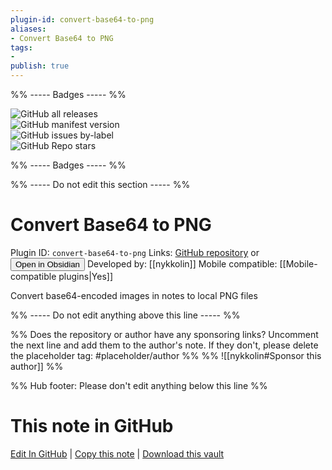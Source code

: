 ```yaml
---
plugin-id: convert-base64-to-png
aliases:
- Convert Base64 to PNG
tags: 
- 
publish: true
---
```


%% ----- Badges ----- %%

![GitHub all releases](https://img.shields.io/github/downloads/nykkolin/obsidian-convert-base64-to-png/total?color=573E7A&logo=github&style=for-the-badge)   
![GitHub manifest version](https://img.shields.io/github/manifest-json/v/nykkolin/obsidian-convert-base64-to-png?color=573E7A&logo=github&style=for-the-badge)   
![GitHub issues by-label](https://img.shields.io/github/issues/nykkolin/obsidian-convert-base64-to-png/help%20wanted?color=573E7A&logo=github&style=for-the-badge)   
![GitHub Repo stars](https://img.shields.io/github/stars/nykkolin/obsidian-convert-base64-to-png?color=573E7A&logo=github&style=for-the-badge)

%% ----- Badges ----- %%

%% ----- Do not edit this section ----- %%

# Convert Base64 to PNG

Plugin ID: `convert-base64-to-png`
Links: [GitHub repository](https://github.com/nykkolin/obsidian-convert-base64-to-png) or [<button id=HH>Open in Obsidian</button>](obsidian://show-plugin?id=convert-base64-to-png)
Developed by: [[nykkolin]]
Mobile compatible: [[Mobile-compatible plugins|Yes]]

Convert base64-encoded images in notes to local PNG files

%% ----- Do not edit anything above this line ----- %% 

%% Does the repository or author have any sponsoring links? Uncomment the next line and add them to the author's note. If they don't, please delete the placeholder tag: #placeholder/author %%
%% ![[nykkolin#Sponsor this author]] %%

%% Hub footer: Please don't edit anything below this line %%

# This note in GitHub

<span class="git-footer">[Edit In GitHub](https://github.dev/obsidian-community/obsidian-hub/blob/main/02%20-%20Community%20Expansions/02.05%20All%20Community%20Expansions/Plugins/convert-base64-to-png.md "git-hub-edit-note") | [Copy this note](https://raw.githubusercontent.com/obsidian-community/obsidian-hub/main/02%20-%20Community%20Expansions/02.05%20All%20Community%20Expansions/Plugins/convert-base64-to-png.md "git-hub-copy-note") | [Download this vault](https://github.com/obsidian-community/obsidian-hub/archive/refs/heads/main.zip "git-hub-download-vault") </span>
